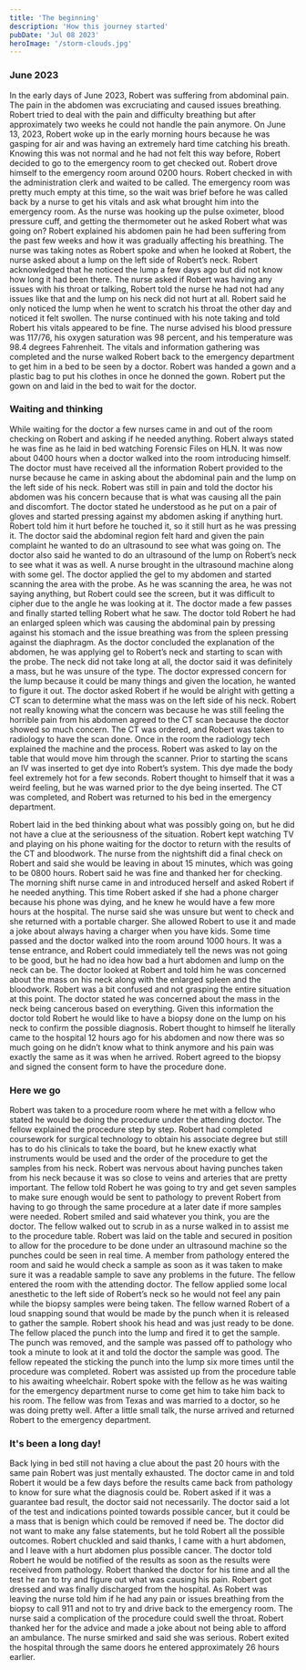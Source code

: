 ```yaml
---
title: 'The beginning'
description: 'How this journey started'
pubDate: 'Jul 08 2023'
heroImage: '/storm-clouds.jpg'
---
```


### June 2023

In the early days of June 2023, Robert was suffering from abdominal pain. The pain in the abdomen was excruciating and caused issues breathing. Robert tried to deal with the pain and difficulty breathing but after approximately two weeks he could not handle the pain anymore. On June 13, 2023, Robert woke up in the early morning hours because he was gasping for air and was having an extremely hard time catching his breath. Knowing this was not normal and he had not felt this way before, Robert decided to go to the emergency room to get checked out. Robert drove himself to the emergency room around 0200 hours. Robert checked in with the administration clerk and waited to be called. The emergency room was pretty much empty at this time, so the wait was brief before he was called back by a nurse to get his vitals and ask what brought him into the emergency room. As the nurse was hooking up the pulse oximeter, blood pressure cuff, and getting the thermometer out he asked Robert what was going on? Robert explained his abdomen pain he had been suffering from the past few weeks and how it was gradually affecting his breathing. The nurse was taking notes as Robert spoke and when he looked at Robert, the nurse asked about a lump on the left side of Robert’s neck. Robert acknowledged that he noticed the lump a few days ago but did not know how long it had been there. The nurse asked if Robert was having any issues with his throat or talking, Robert told the nurse he had not had any issues like that and the lump on his neck did not hurt at all. Robert said he only noticed the lump when he went to scratch his throat the other day and noticed it felt swollen. The nurse continued with his note taking and told Robert his vitals appeared to be fine. The nurse advised his blood pressure was 117/76, his oxygen saturation was 98 percent, and his temperature was 98.4 degrees Fahrenheit. The vitals and information gathering was completed and the nurse walked Robert back to the emergency department to get him in a bed to be seen by a doctor. Robert was handed a gown and a plastic bag to put his clothes in once he donned the gown. Robert put the gown on and laid in the bed to wait for the doctor.

### Waiting and thinking

While waiting for the doctor a few nurses came in and out of the room checking on Robert and asking if he needed anything. Robert always stated he was fine as he laid in bed watching Forensic Files on HLN. It was now about 0400 hours when a doctor walked into the room introducing himself. The doctor must have received all the information Robert provided to the nurse because he came in asking about the abdominal pain and the lump on the left side of his neck. Robert was still in pain and told the doctor his abdomen was his concern because that is what was causing all the pain and discomfort. The doctor stated he understood as he put on a pair of gloves and started pressing against my abdomen asking if anything hurt. Robert told him it hurt before he touched it, so it still hurt as he was pressing it. The doctor said the abdominal region felt hard and given the pain complaint he wanted to do an ultrasound to see what was going on. The doctor also said he wanted to do an ultrasound of the lump on Robert’s neck to see what it was as well. A nurse brought in the ultrasound machine along with some gel. The doctor applied the gel to my abdomen and started scanning the area with the probe. As he was scanning the area, he was not saying anything, but Robert could see the screen, but it was difficult to cipher due to the angle he was looking at it. The doctor made a few passes and finally started telling Robert what he saw. The doctor told Robert he had an enlarged spleen which was causing the abdominal pain by pressing against his stomach and the issue breathing was from the spleen pressing against the diaphragm. As the doctor concluded the explanation of the abdomen, he was applying gel to Robert’s neck and starting to scan with the probe. The neck did not take long at all, the doctor said it was definitely a mass, but he was unsure of the type. The doctor expressed concern for the lump because it could be many things and given the location, he wanted to figure it out. The doctor asked Robert if he would be alright with getting a CT scan to determine what the mass was on the left side of his neck. Robert not really knowing what the concern was because he was still feeling the horrible pain from his abdomen agreed to the CT scan because the doctor showed so much concern. The CT was ordered, and Robert was taken to radiology to have the scan done. Once in the room the radiology tech explained the machine and the process. Robert was asked to lay on the table that would move him through the scanner. Prior to starting the scans an IV was inserted to get dye into Robert’s system. This dye made the body feel extremely hot for a few seconds. Robert thought to himself that it was a weird feeling, but he was warned prior to the dye being inserted. The CT was completed, and Robert was returned to his bed in the emergency department.

Robert laid in the bed thinking about what was possibly going on, but he did not have a clue at the seriousness of the situation. Robert kept watching TV and playing on his phone waiting for the doctor to return with the results of the CT and bloodwork. The nurse from the nightshift did a final check on Robert and said she would be leaving in about 15 minutes, which was going to be 0800 hours. Robert said he was fine and thanked her for checking. The morning shift nurse came in and introduced herself and asked Robert if he needed anything. This time Robert asked if she had a phone charger because his phone was dying, and he knew he would have a few more hours at the hospital. The nurse said she was unsure but went to check and she returned with a portable charger. She allowed Robert to use it and made a joke about always having a charger when you have kids. Some time passed and the doctor walked into the room around 1000 hours. It was a tense entrance, and Robert could immediately tell the news was not going to be good, but he had no idea how bad a hurt abdomen and lump on the neck can be. The doctor looked at Robert and told him he was concerned about the mass on his neck along with the enlarged spleen and the bloodwork. Robert was a bit confused and not grasping the entire situation at this point. The doctor stated he was concerned about the mass in the neck being cancerous based on everything. Given this information the doctor told Robert he would like to have a biopsy done on the lump on his neck to confirm the possible diagnosis. Robert thought to himself he literally came to the hospital 12 hours ago for his abdomen and now there was so much going on he didn’t know what to think anymore and his pain was exactly the same as it was when he arrived. Robert agreed to the biopsy and signed the consent form to have the procedure done.

### Here we go

Robert was taken to a procedure room where he met with a fellow who stated he would be doing the procedure under the attending doctor. The fellow explained the procedure step by step. Robert had completed coursework for surgical technology to obtain his associate degree but still has to do his clinicals to take the board, but he knew exactly what instruments would be used and the order of the procedure to get the samples from his neck. Robert was nervous about having punches taken from his neck because it was so close to veins and arteries that are pretty important. The fellow told Robert he was going to try and get seven samples to make sure enough would be sent to pathology to prevent Robert from having to go through the same procedure at a later date if more samples were needed. Robert smiled and said whatever you think, you are the doctor. The fellow walked out to scrub in as a nurse walked in to assist me to the procedure table. Robert was laid on the table and secured in position to allow for the procedure to be done under an ultrasound machine so the punches could be seen in real time. A member from pathology entered the room and said he would check a sample as soon as it was taken to make sure it was a readable sample to save any problems in the future. The fellow entered the room with the attending doctor. The fellow applied some local anesthetic to the left side of Robert’s neck so he would not feel any pain while the biopsy samples were being taken. The fellow warned Robert of a loud snapping sound that would be made by the punch when it is released to gather the sample. Robert shook his head and was just ready to be done. The fellow placed the punch into the lump and fired it to get the sample. The punch was removed, and the sample was passed off to pathology who took a minute to look at it and told the doctor the sample was good. The fellow repeated the sticking the punch into the lump six more times until the procedure was completed. Robert was assisted up from the procedure table to his awaiting wheelchair. Robert spoke with the fellow as he was waiting for the emergency department nurse to come get him to take him back to his room. The fellow was from Texas and was married to a doctor, so he was doing pretty well. After a little small talk, the nurse arrived and returned Robert to the emergency department.

### It's been a long day!

Back lying in bed still not having a clue about the past 20 hours with the same pain Robert was just mentally exhausted. The doctor came in and told Robert it would be a few days before the results came back from pathology to know for sure what the diagnosis could be. Robert asked if it was a guarantee bad result, the doctor said not necessarily. The doctor said a lot of the test and indications pointed towards possible cancer, but it could be a mass that is benign which could be removed if need be. The doctor did not want to make any false statements, but he told Robert all the possible outcomes. Robert chuckled and said thanks, I came with a hurt abdomen, and I leave with a hurt abdomen plus possible cancer. The doctor told Robert he would be notified of the results as soon as the results were received from pathology. Robert thanked the doctor for his time and all the test he ran to try and figure out what was causing his pain. Robert got dressed and was finally discharged from the hospital. As Robert was leaving the nurse told him if he had any pain or issues breathing from the biopsy to call 911 and not to try and drive back to the emergency room. The nurse said a complication of the procedure could swell the throat. Robert thanked her for the advice and made a joke about not being able to afford an ambulance. The nurse smirked and said she was serious. Robert exited the hospital through the same doors he entered approximately 26 hours earlier.
